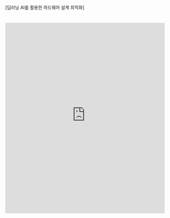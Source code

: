[딥러닝 AI를 활용한 하드웨어 설계 최적화]
# <iframe src="https://jumpy-anorak-f96.notion.site/ebd/17bc6c203efd80288bcad5633da4b285" width="100%" height="600" frameborder="0" allowfullscreen />

